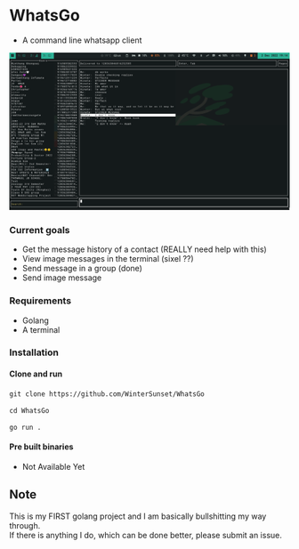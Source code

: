 





# WhatsGo
* A command line whatsapp client
<img src="whatsgo.png" alt="">

### Current goals
* Get the message history of a contact (REALLY need help with this)
* View image messages in the terminal (sixel ??)
* Send message in a group (done)
* Send image message

### Requirements
* Golang
* A terminal

### Installation
#### Clone and run

```
git clone https://github.com/WinterSunset/WhatsGo
``` 

```
cd WhatsGo
```

```
go run .
```


#### Pre built binaries
* Not Available Yet

## Note
This is my FIRST golang project and I am basically bullshitting my way through. <br>
If there is anything I do, which can be done better, please submit an issue.
